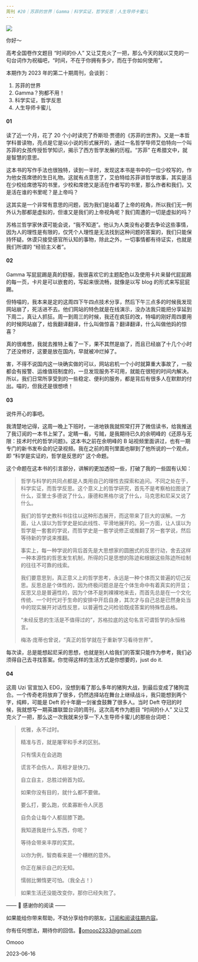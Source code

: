 ```yaml
---
周刊 #20｜苏菲的世界｜Gamma｜科学实证，哲学反思｜人生导师卡蜜儿
---
```


![](https://s2.loli.net/2023/06/16/SRYVq9MGnUKLFCw.jpg)

你好～

高考全国卷作文题目 “时间的仆人” 又让艾克火了一把，那么今天的就以艾克的一句台词作为祝福吧，“时间，不在于你拥有多少，而在于你如何使用”。

本期作为 2023 年的第二十期周刊，会谈到：

1. 苏菲的世界
1. Gamma？狗都不用！
1. 科学实证，哲学反思
1. 人生导师卡蜜儿

#### 01

读了近一个月，花了 20 个小时读完了乔斯坦·贾德的《苏菲的世界》。又是一本哲学科普读物，亮点是它是以小说的形式展开的，通过一名哲学导师艾伯特向一个叫苏菲的女孩传授哲学知识，揭示了西方哲学发展的历程。“苏菲” 在希腊文中，就是智慧的意思。

这本书的写作手法也很独特，读到一半时，发现这本书是书中的一位少校写的，作为他女孩席徳的生日礼物。这就有点意思了，艾伯特给苏菲讲哲学故事，其实是活在少校给席徳写的书里，少校和席徳又是活在作者写的书里，那么作者和我们，又是活在谁的书里呢？是上帝吗？

这其实是一个非常有意思的问题，因为我们是站着了上帝的视角，所以我们无一例外认为那都是虚拟的，但谁又是我们的上帝视角呢？我们周遭的一切是虚拟的吗？

苏格兰哲学家休谟可能会说，“我不知道”。他认为人类没有必要去争论这些事情，因为人的理性是有限的，仅凭个人理性是无法找到这种问题的答案的，我们只能保持怀疑。休谟只接受感官所认知的事物，除此之外，一切事情都有待证实，也就是我们所谓的 “经验主义者”。

#### 02

Gamma 写屁屁踢是真的舒服，我很喜欢它的主题配色以及使用卡片来替代屁屁踢的每一页，卡片是可以嵌套的，写起来很流畅，就像是以写 blog 的形式来写屁屁踢。

但特喵的，我本来是定的这周四下午四点技术分享，然后下午三点多的时候我发现网站崩了，死活进不去。他们网站的特色就是在线演示，没办法我只能把分享延到下周二，真让人抓狂。周一到周三的时候，我还在疯狂的改，特喵的刚好周四要用的时候网站崩了，给我翻译翻译，什么叫做惊喜？翻译翻译，什么叫做他妈的惊喜？

真的很难憋，我就去推特上看了一下，果不其然是崩了，而且已经崩了十几个小时了还没修好，这要是放在国内，早就被冲烂掉了。

害，不得不说国内这一块确实做的可以，网站宕机一个小时就算重大事故了，一般都会有报警、运维值班制度的，一旦发现服务不可用，就能在很短的时间内解决。所以，我们日常所享受到的一些稳定、便利的服务，都是背后有很多人在默默的付出。喵的，但我还是很想喷！

#### 03

说件开心的事吧。

我清楚地记得，这周一晚上下班时，一进地铁我就照常打开了微信读书，给我推送了我订阅的一本书上架了。定睛一看，亏贼，是我期待已久的余明峰的《还原与无限：技术时代的哲学问题》。这本书之前在余明峰的 B 站视频里面讲过，也有一期专门的新书发布会的记录视频。我在之前的周刊里面也聊到了他所说的一个观点，即 “科学是实证的，哲学是反思的” 这个命题。

这个命题在这本书的引言部分，讲解的更加透彻一些，打破了我的一些固有认知：

> 哲学与科学的共同点都是人类用自己的理性去探索和追问。不同之处在于，科学实证，而哲学反思。这个意义上的哲学研究，首先不是考察柏拉图说了什么，亚里士多德说了什么，康德和黑格尔说了什么，马克思和尼采又说了什么。
>
> 我们的哲学史教科书往往以这种形态展开，而这带来了巨大的误解。一方面，让人误以为哲学史是如此线性、平滑地展开的。另一方面，让人误以为哲学是一套套的学说，而哲学史是一套学说修正或推翻了另一套学说，然后等待新的学说来推翻。
>
> 事实上，每一种学说的背后首先是大思想家的圆圈式的反思行动，舍去这样一种本源性的哲思发生机制，所得的只是思想的陈迹和根据这些陈迹所绘制的往往不可靠的线索。
>
> 我们要意思到，真正意义上的哲学思考，永远是一种个体而又普遍的切己反思。反思总是个体性的，因为终极问题总是在个体生命中有着真实的开显；反思又总是普遍性的，因为个体不是刺裸裸地来去，而首先总是在一个文化传统、一个时代对于生命的安排中开启自身，其次才与自己总是已然身处当中的现实展开对话性反思，以普遍性之问检验既成答案的特殊性品格。
>
> “未经反思的生活是不值得过的”，苏格拉底的这句名言可谓哲学的永恒格言。
>
> 梅洛·庞蒂也曾说，“真正的哲学就在于重新学习看待世界”。

每次读，总是能想起尼采的思想，也就是别人给我们的答案只能作为参考，我们必须得自己去寻找答案。你觉得这样的生活方式是你想要的，just do it.

#### 04

这周 Uzi 官宣加入 EDG，没想到看了那么多年的猪狗大战，到最后变成了猪狗混合。一个传奇老将放弃了很多，仍然选择站在舞台上继续战斗，我只能想到两个字，纯粹，可能是 Deft 的十年磨一剑雀食鼓舞了很多人。当时 Deft 夺冠的时候，我就想写一期英雄联盟台词的周刊，这次高考作为题目 “时间的仆人” 又让艾克火了一把，那么这一次我就来分享一下人生导师卡蜜儿的那些台词吧：

> 优雅，永不过时。
>
> 精准与否，就是屠宰和手术的区别。
>
> 只有懦夫在会逃跑
>
> 谎言不会伤人，真相才是快刀。
>
> 自立自主，总胜过俯首为奴。
>
> 如果你没有目的，就什么都不要做。
>
> 要么打，要么跑，优柔寡断令人厌恶
>
> 自负会让每个人都屈膝下跪。
>
> 我知道我是什么东西，你呢？
>
> 等待会带来丰厚的奖赏。
>
> 以你为例，智商看来是一个糟糕的意外。
>
> 你正在展示自己的无知。
>
> 懦弱比懒惰更可怕。（我全占！）
>
> 如果生活还没能改变你，那你已经失败了。



—— 💌 感谢你的阅读 ——

如果能给你带来帮助，不妨分享给你的朋友。[订阅和阅读往期内容](https://omooo-android.zhubai.love/)。

你有任何想法，期待你的回信。📮[omooo2333@gmail.com](mailto:omooo2333@gmail.com)

Omooo

2023-06-16